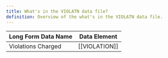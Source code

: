 ```yaml
---
title: What's in the VIOLATN data file?
definition: Overview of the what's in the VIOLATN data file.
---
```


| Long Form Data Name | Data Element  |
| ------------------- | ------------- |
| Violations Charged  | [[VIOLATION]] |


